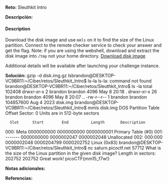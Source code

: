 **Reto:**  Sleuthkit Intro

**Descripción:**
#### Description

Download the disk image and use `mmls` on it to find the size of the Linux partition. Connect to the remote checker service to check your answer and get the flag. Note: if you are using the webshell, download and extract the disk image into `/tmp` not your home directory. [Download disk image](https://artifacts.picoctf.net/c/164/disk.img.gz)

Additional details will be available after launching your challenge instance.

**Solución:**
gzip -d disk.img.gz
lsbrandon@DESKTOP-VC9BR11:~/Ciber/retos/Sleuthkit_Intro$ ls-la
ls-la: command not found
brandon@DESKTOP-VC9BR11:~/Ciber/retos/Sleuthkit_Intro$ ls -la
total 102408
drwxr-xr-x  2 brandon brandon      4096 May  8 20:18 .
drwxr-xr-x 26 brandon brandon      4096 May  8 20:07 ..
-rw-r--r--  1 brandon brandon 104857600 Aug  4  2023 disk.img
brandon@DESKTOP-VC9BR11:~/Ciber/retos/Sleuthkit_Intro$ mmls disk.img
DOS Partition Table
Offset Sector: 0
Units are in 512-byte sectors

      Slot      Start        End          Length       Description
000:  Meta      0000000000   0000000000   0000000001   Primary Table (#0)
001:  -------   0000000000   0000002047   0000002048   Unallocated
002:  000:000   0000002048   0000204799   0000202752   Linux (0x83)
brandon@DESKTOP-VC9BR11:~/Ciber/retos/Sleuthkit_Intro$ nc saturn.picoctf.net 57712
What is the size of the Linux partition in the given disk image?
Length in sectors: 202752
202752
Great work!
picoCTF{mm15_f7w!}

**Notas adicionales:**

**Referencias:** 
